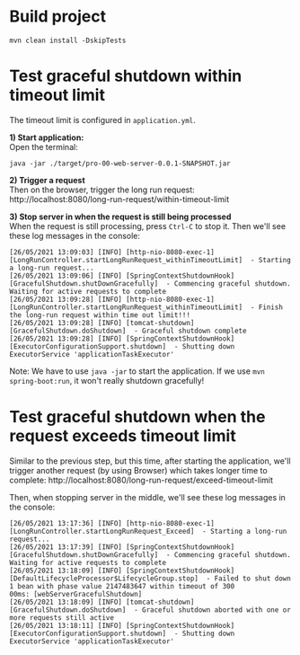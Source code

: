 # Build project
```
mvn clean install -DskipTests
```

# Test graceful shutdown within timeout limit
The timeout limit is configured in `application.yml`.


__1) Start application:__ <br/>
Open the terminal:
```
java -jar ./target/pro-00-web-server-0.0.1-SNAPSHOT.jar 
```

__2) Trigger a request__ <br/>
Then on the browser, trigger the long run request: http://localhost:8080/long-run-request/within-timeout-limit

__3) Stop server in when the request is still being processed__ </br>
When the request is still processing, press `Ctrl-C` to stop it. 
Then we'll see these log messages in the console:
```
[26/05/2021 13:09:03] [INFO] [http-nio-8080-exec-1] [LongRunController.startLongRunRequest_withinTimeoutLimit]  - Starting a long-run request...
[26/05/2021 13:09:06] [INFO] [SpringContextShutdownHook] [GracefulShutdown.shutDownGracefully]  - Commencing graceful shutdown. Waiting for active requests to complete
[26/05/2021 13:09:28] [INFO] [http-nio-8080-exec-1] [LongRunController.startLongRunRequest_withinTimeoutLimit]  - Finish the long-run request within time out limit!!!
[26/05/2021 13:09:28] [INFO] [tomcat-shutdown] [GracefulShutdown.doShutdown]  - Graceful shutdown complete
[26/05/2021 13:09:28] [INFO] [SpringContextShutdownHook] [ExecutorConfigurationSupport.shutdown]  - Shutting down ExecutorService 'applicationTaskExecutor' 
```

Note:
We have to use `java -jar` to start the application. If we use `mvn spring-boot:run`, it won't really shutdown gracefully!

# Test graceful shutdown when the request exceeds timeout limit
Similar to the previous step, but this time, after starting the application, we'll trigger another request (by using Browser) which takes longer 
time to complete: http://localhost:8080/long-run-request/exceed-timeout-limit

Then, when stopping server in the middle, we'll see these log messages in the console:
```
[26/05/2021 13:17:36] [INFO] [http-nio-8080-exec-1] [LongRunController.startLongRunRequest_Exceed]  - Starting a long-run request...
[26/05/2021 13:17:39] [INFO] [SpringContextShutdownHook] [GracefulShutdown.shutDownGracefully]  - Commencing graceful shutdown. Waiting for active requests to complete
[26/05/2021 13:18:09] [INFO] [SpringContextShutdownHook] [DefaultLifecycleProcessor$LifecycleGroup.stop]  - Failed to shut down 1 bean with phase value 2147483647 within timeout of 300
00ms: [webServerGracefulShutdown]
[26/05/2021 13:18:09] [INFO] [tomcat-shutdown] [GracefulShutdown.doShutdown]  - Graceful shutdown aborted with one or more requests still active
[26/05/2021 13:18:11] [INFO] [SpringContextShutdownHook] [ExecutorConfigurationSupport.shutdown]  - Shutting down ExecutorService 'applicationTaskExecutor' 
```
